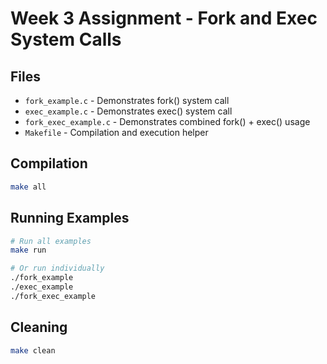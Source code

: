 # Week 3 Assignment - Fork and Exec System Calls

## Files
- `fork_example.c` - Demonstrates fork() system call
- `exec_example.c` - Demonstrates exec() system call
- `fork_exec_example.c` - Demonstrates combined fork() + exec() usage
- `Makefile` - Compilation and execution helper

## Compilation
```bash
make all
```

## Running Examples
```bash
# Run all examples
make run

# Or run individually
./fork_example
./exec_example
./fork_exec_example
```

## Cleaning
```bash
make clean
```
